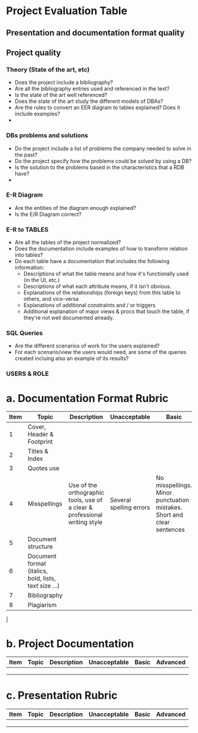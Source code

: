 # Project Evaluation Table

## Presentation and documentation format quality

## Project quality


### Theory (State of the art, etc)
 * Does the project include a bibliography? 
 * Are all the bibliography entries used and referenced in the text?
 * Is the state of the art well referenced?
 * Does the state of the art study the different models of DBAs?
 * Are the rules to convert an EER diagram to tables explained? Does it include examples?
 *  


### DBs problems and solutions
 * Do the project include a list of problems the company needed to solve in the past?
 * Do the project specify how the problems could be solved by using a DB?
 * Is the solution to the problems based in the characteristics that a RDB have?
 * 


### E-R Diagram  
 * Are the entities of the diagram enough explained?
 * Is the E/R Diagram correct?

### E-R to TABLES

* Are all the tables of the project normalized?  
* Does the documentation include examples of how to transform relation into tables?
* Do each table have a documentation that includes the following information:
    * Descriptions of what the table means and how it's functionally used (in the UI, etc.)
     * Descriptions of what each attribute means, if it isn't obvious.
    * Explanations of the relationships (foreign keys) from this table to others, and vice-versa
    * Explanations of additional constraints and / or triggers
    * Additional explanation of major views & procs that touch the table, if they're not well documented already.

### SQL Queries
 * Are the different scenarios of work for the users explained?
 * For each scenario/view the users would need, are some of the queries created incluing also an example of its results?

### USERS & ROLE

# a. Documentation Format Rubric

| Item | Topic | Description | Unacceptable | Basic | Advanced |
|------|-------|-------------|--------------|-------|----------|
|  1   | Cover, Header & Footprint       |             |              |       |          |
|  2   |  Titles & Index     |             |              |       |          |
|  3   |  Quotes use     |             |              |       |          |
|  4   |Misspellings | Use of the orthographic tools, use of a clear & professional writing style |Several spelling errors|No misspellings. Minor punctuation mistakes. Short and clear sentences | No errors, good use of punctuation.Short and clear sentences. |
|  5   |   Document structure    |             |              |       |          |
|  6   |   Document format (italics, bold, lists, text size ...)    |             |              |       |          |
|  7   |   Bibliography    |             |              |       |          |
|  8   |  Plagiarism     |             |              |       |
|





# b. Project Documentation  

| Item | Topic | Description | Unacceptable | Basic | Advanced |
|------|-------|-------------|--------------|-------|----------|
|      |       |             |              |       |          |
|      |       |             |              |       |          |
|      |       |             |              |       |          |

# c. Presentation Rubric 

| Item | Topic | Description | Unacceptable | Basic | Advanced |
|------|-------|-------------|--------------|-------|----------|
|      |       |             |              |       |          |
|      |       |             |              |       |          |
|      |       |             |              |       |          |